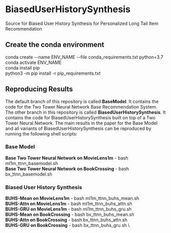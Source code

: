 # BiasedUserHistorySynthesis

Source for Biased User History Synthesis for Personalized Long Tail Item Recommendation

## Create the conda environment

conda create --name ENV_NAME --file conda_requirements.txt python=3.7 \
conda activate ENV_NAME \
conda install pip \
python3 -m pip install -r pip_requirements.txt


## Reproducing Results

The default branch of this repository is called **BaseModel**. It contains the code for the Two Tower Neural Network Base Recommendation System. The other branch in this repository is called **BiasedUserHistorySynthesis**. It contains the code for BiasedUserHistorySynthesis built on top of a Two Tower Neural Network. The main results in the paper for the Base Model and all variants of BiasedUserHistorySynthesis can be reproduced by running the following shell scripts:

### Base Model

**Base Two Tower Neural Network on MovieLens1m** -  bash ml1m_ttnn_basemodel.sh\
**Base Two Tower Neural Network on BookCrossing** - bash bx_ttnn_basemodel.sh

### Biased User History Synthesis

**BUHS-Mean on MovieLens1m**  -  bash ml1m_ttnn_buhs_mean.sh \
**BUHS-Attn on MovieLens1m**  -  bash ml1m_ttnn_buhs_attn.sh \
**BUHS-GRU on MovieLens1m**   -  bash ml1m_ttnn_buhs_gru.sh \
**BUHS-Mean on BookCrossing** -  bash bx_ttnn_buhs_mean.sh \
**BUHS-Attn on BookCrossing** -  bash bx_ttnn_buhs_attn.sh \
**BUHS-GRU on BookCrossing**  -  bash bx_ttnn_buhs_gru.sh \





